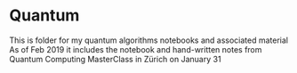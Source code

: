 # Quantum

This is folder for my quantum algorithms notebooks and associated material
As of Feb 2019 it includes the notebook and hand-written notes from Quantum Computing MasterClass in Zürich on January 31
